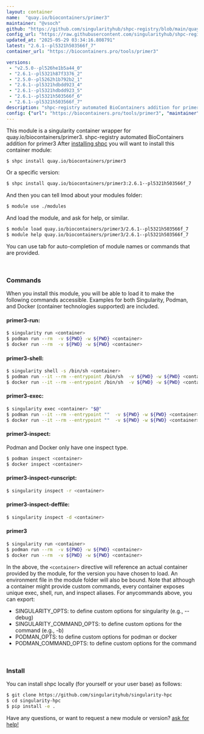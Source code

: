 ```yaml
---
layout: container
name:  "quay.io/biocontainers/primer3"
maintainer: "@vsoch"
github: "https://github.com/singularityhub/shpc-registry/blob/main/quay.io/biocontainers/primer3/container.yaml"
config_url: "https://raw.githubusercontent.com/singularityhub/shpc-registry/main/quay.io/biocontainers/primer3/container.yaml"
updated_at: "2025-05-29 03:34:16.808791"
latest: "2.6.1--pl5321h503566f_7"
container_url: "https://biocontainers.pro/tools/primer3"

versions:
 - "v2.5.0--pl526he1b5a44_0"
 - "2.6.1--pl5321h87f3376_2"
 - "2.5.0--pl5262h1b792b2_1"
 - "2.6.1--pl5321hdbdd923_4"
 - "2.6.1--pl5321hdbdd923_5"
 - "2.6.1--pl5321h503566f_6"
 - "2.6.1--pl5321h503566f_7"
description: "shpc-registry automated BioContainers addition for primer3"
config: {"url": "https://biocontainers.pro/tools/primer3", "maintainer": "@vsoch", "description": "shpc-registry automated BioContainers addition for primer3", "latest": {"2.6.1--pl5321h503566f_7": "sha256:c6ee628b4ac8c8e9f527436fdd6b79dd6b8077eecaf9bd62b3b6157036d535fa"}, "tags": {"v2.5.0--pl526he1b5a44_0": "sha256:1ed28959ef83be7f8c436c641b80f36ec41089aa0112f6276b1bb63c5798ce50", "2.6.1--pl5321h87f3376_2": "sha256:02b13b3403cab8201b92d0580de6fadca4e19fae6caaedc0d6cb36cb8afb5568", "2.5.0--pl5262h1b792b2_1": "sha256:f7913349cc10b498da1058fbcb848539e816bd437f2ab4b211252d636b3e840f", "2.6.1--pl5321hdbdd923_4": "sha256:f37dcb36d0d68d17cca80aec1fc39f6e69503b8ad53272c1a330ed9e8a13554b", "2.6.1--pl5321hdbdd923_5": "sha256:dad40cbfe8d4d3c56a78c6d814c3f63b60df2da99cd70fe5a90080b89ff9e249", "2.6.1--pl5321h503566f_6": "sha256:8ac5b8ed57e971c54d93d7ad516c7bc7a986e9c8d6bf4c583e843f067baa597b", "2.6.1--pl5321h503566f_7": "sha256:c6ee628b4ac8c8e9f527436fdd6b79dd6b8077eecaf9bd62b3b6157036d535fa"}, "docker": "quay.io/biocontainers/primer3"}
---
```


This module is a singularity container wrapper for quay.io/biocontainers/primer3.
shpc-registry automated BioContainers addition for primer3
After [installing shpc](#install) you will want to install this container module:


```bash
$ shpc install quay.io/biocontainers/primer3
```

Or a specific version:

```bash
$ shpc install quay.io/biocontainers/primer3:2.6.1--pl5321h503566f_7
```

And then you can tell lmod about your modules folder:

```bash
$ module use ./modules
```

And load the module, and ask for help, or similar.

```bash
$ module load quay.io/biocontainers/primer3/2.6.1--pl5321h503566f_7
$ module help quay.io/biocontainers/primer3/2.6.1--pl5321h503566f_7
```

You can use tab for auto-completion of module names or commands that are provided.

<br>

### Commands

When you install this module, you will be able to load it to make the following commands accessible.
Examples for both Singularity, Podman, and Docker (container technologies supported) are included.

#### primer3-run:

```bash
$ singularity run <container>
$ podman run --rm  -v ${PWD} -w ${PWD} <container>
$ docker run --rm  -v ${PWD} -w ${PWD} <container>
```

#### primer3-shell:

```bash
$ singularity shell -s /bin/sh <container>
$ podman run --it --rm --entrypoint /bin/sh  -v ${PWD} -w ${PWD} <container>
$ docker run --it --rm --entrypoint /bin/sh  -v ${PWD} -w ${PWD} <container>
```

#### primer3-exec:

```bash
$ singularity exec <container> "$@"
$ podman run --it --rm --entrypoint ""  -v ${PWD} -w ${PWD} <container> "$@"
$ docker run --it --rm --entrypoint ""  -v ${PWD} -w ${PWD} <container> "$@"
```

#### primer3-inspect:

Podman and Docker only have one inspect type.

```bash
$ podman inspect <container>
$ docker inspect <container>
```

#### primer3-inspect-runscript:

```bash
$ singularity inspect -r <container>
```

#### primer3-inspect-deffile:

```bash
$ singularity inspect -d <container>
```



#### primer3

```bash
$ singularity run <container>
$ podman run --rm  -v ${PWD} -w ${PWD} <container>
$ docker run --rm  -v ${PWD} -w ${PWD} <container>
```


In the above, the `<container>` directive will reference an actual container provided
by the module, for the version you have chosen to load. An environment file in the
module folder will also be bound. Note that although a container
might provide custom commands, every container exposes unique exec, shell, run, and
inspect aliases. For anycommands above, you can export:

 - SINGULARITY_OPTS: to define custom options for singularity (e.g., --debug)
 - SINGULARITY_COMMAND_OPTS: to define custom options for the command (e.g., -b)
 - PODMAN_OPTS: to define custom options for podman or docker
 - PODMAN_COMMAND_OPTS: to define custom options for the command

<br>

### Install

You can install shpc locally (for yourself or your user base) as follows:

```bash
$ git clone https://github.com/singularityhub/singularity-hpc
$ cd singularity-hpc
$ pip install -e .
```

Have any questions, or want to request a new module or version? [ask for help!](https://github.com/singularityhub/singularity-hpc/issues)